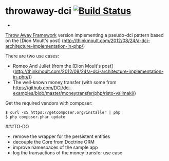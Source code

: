 # throwaway-dci [![Build Status](https://secure.travis-ci.org/kpacha/throwaway-dci.png?branch=master)](http://travis-ci.org/kpacha/throwaway-dci)
-
[Throw Away Framework](https://github.com/kpacha/throwaway) version implementing a pseudo-dci pattern based on the [Dion Moult's post] (http://thinkmoult.com/2012/08/24/a-dci-architecture-implementation-in-php/)

There are two use cases:

- Romeo And Juliet (from the [Dion Moult's post] (http://thinkmoult.com/2012/08/24/a-dci-architecture-implementation-in-php/))
- The well-known money transfer (with some from https://github.com/DCI/dci-examples/blob/master/moneytransfer/php/risto-valimaki/) 

Get the required vendors with composer:

    $ curl -sS https://getcomposer.org/installer | php
    $ php composer.phar update

###TO-DO

- remove the wrapper for the persistent entities
- decouple the Core from Doctrine ORM
- improve namespaces of the sample app
- log the transactions of the money transfer use case